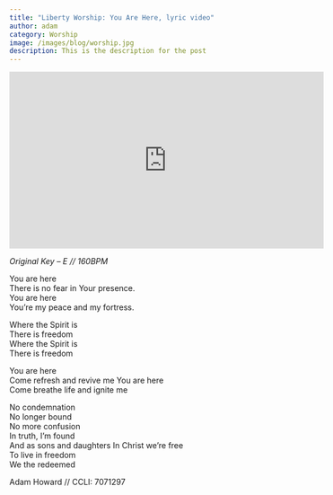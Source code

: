 ```yaml
---
title: "Liberty Worship: You Are Here, lyric video"
author: adam
category: Worship
image: /images/blog/worship.jpg
description: This is the description for the post
---
```


<iframe width="560" height="315" src="https://www.youtube.com/embed/5ZqYdLkQo3o" frameborder="0" allowfullscreen></iframe>

_Original Key – E // 160BPM_

You are here  
There is no fear in Your presence.  
You are here  
You’re my peace and my fortress.  

Where the Spirit is  
There is freedom  
Where the Spirit is  
There is freedom  

You are here  
Come refresh and revive me You are here  
Come breathe life and ignite me  

No condemnation  
No longer bound  
No more confusion  
In truth, I’m found  
And as sons and daughters In Christ we’re free  
To live in freedom  
We the redeemed  

Adam Howard // CCLI: 7071297
